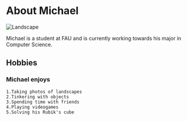 # About Michael
![Landscape](https://scontent-atl3-2.cdninstagram.com/v/t51.2885-15/sh0.08/e35/s640x640/56418394_376862719579567_1952311423081674052_n.jpg?_nc_ht=scontent-atl3-2.cdninstagram.com&_nc_cat=107&_nc_ohc=3ugp--Nu9w0AX_Elgb1&edm=AP_V10EBAAAA&ccb=7-4&oh=a67a3ec7cf6f20c946642a1ad9f06ff0&oe=613F5DC4&_nc_sid=4f375e)

Michael is a student at FAU and is currently working towards his major in Computer Science.

  ## Hobbies
  ### Michael enjoys 
    1.Taking photos of landscapes
    2.Tinkering with objects
    3.Spending time with friends
    4.Playing videogames
    5.Solving his Rubik's cube